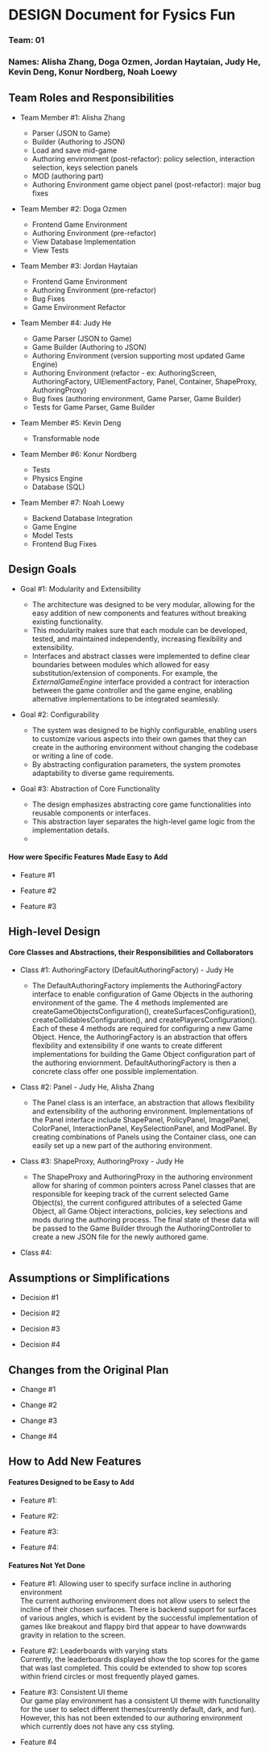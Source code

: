 # DESIGN Document for Fysics Fun

### Team: 01

### Names: Alisha Zhang, Doga Ozmen, Jordan Haytaian, Judy He, Kevin Deng, Konur Nordberg, Noah Loewy

## Team Roles and Responsibilities

* Team Member #1: Alisha Zhang
    * Parser (JSON to Game)
    * Builder (Authoring to JSON)
    * Load and save mid-game
    * Authoring environment (post-refactor): policy selection, interaction selection, keys selection panels
    * MOD (authoring part)
    * Authoring Environment game object panel (post-refactor): major bug fixes

* Team Member #2: Doga Ozmen
    * Frontend Game Environment
    * Authoring Environment (pre-refactor)
    * View Database Implementation
    * View Tests

* Team Member #3: Jordan Haytaian
    * Frontend Game Environment
    * Authoring Environment (pre-refactor)
    * Bug Fixes
    * Game Environment Refactor

* Team Member #4: Judy He
    * Game Parser (JSON to Game)
    * Game Builder (Authoring to JSON)
    * Authoring Environment (version supporting most updated Game Engine)
    * Authoring Environment (refactor - ex: AuthoringScreen, AuthoringFactory, UIElementFactory, Panel, Container, ShapeProxy, AuthoringProxy)
    * Bug fixes (authoring environment, Game Parser, Game Builder)
    * Tests for Game Parser, Game Builder

* Team Member #5: Kevin Deng
    * Transformable node

* Team Member #6: Konur Nordberg
    * Tests
    * Physics Engine
    * Database (SQL)

* Team Member #7: Noah Loewy
    * Backend Database Integration
    * Game Engine
    * Model Tests
    * Frontend Bug Fixes

## Design Goals

* Goal #1: Modularity and Extensibility
    * The architecture was designed to be very modular, allowing for the easy addition of new
      components and features without breaking existing functionality.
    * This modularity makes sure that each module can be developed, tested, and maintained
      independently, increasing flexibility and extensibility.
    * Interfaces and abstract classes were implemented to define clear boundaries between modules
      which allowed for easy substitution/extension of components. For example, the
      *ExternalGameEngine* interface provided a contract for interaction between the game controller
      and the game engine,
      enabling alternative implementations to be integrated seamlessly.

* Goal #2: Configurability
    * The system was designed to be highly configurable, enabling users to customize various aspects
      into their own games that they can create in the authoring environment without changing the
      codebase or writing a line of code.
    * By abstracting configuration parameters, the system promotes adaptability to diverse game
      requirements.

* Goal #3: Abstraction of Core Functionality
    * The design emphasizes abstracting core game functionalities into reusable components or
      interfaces.
    * This abstraction layer separates the high-level game logic from the implementation details.
    *

#### How were Specific Features Made Easy to Add

* Feature #1

* Feature #2

* Feature #3

## High-level Design

#### Core Classes and Abstractions, their Responsibilities and Collaborators

* Class #1: AuthoringFactory (DefaultAuthoringFactory) - Judy He
  * The DefaultAuthoringFactory implements the AuthoringFactory interface to enable configuration of Game Objects in the authoring environment of the game. The 4 methods implemented are createGameObjectsConfiguration(), createSurfacesConfiguration(), createCollidablesConfiguration(), and createPlayersConfiguration(). Each of these 4 methods are required for configuring a new Game Object. Hence, the AuthoringFactory is an abstraction that offers flexibility and extensibility if one wants to create different implementations for building the Game Object configuration part of the authoring enviornment. DefaultAuthoringFactory is then a concrete class offer one possible implementation.      

* Class #2: Panel - Judy He, Alisha Zhang
  * The Panel class is an interface, an abstraction that allows flexibility and extensibility of the authoring environment. Implementations of the Panel interface include ShapePanel, PolicyPanel, ImagePanel, ColorPanel, InteractionPanel, KeySelectionPanel, and ModPanel. By creating combinations of Panels using the Container class, one can easily set up a new part of the authoring environment. 

* Class #3: ShapeProxy, AuthoringProxy - Judy He
  * The ShapeProxy and AuthoringProxy in the authoring environment allow for sharing of common pointers across Panel classes that are responsible for keeping track of the current selected Game Object(s), the current configured attributes of a selected Game Object, all Game Object interactions, policies, key selections and mods during the authoring process. The final state of these data will be passed to the Game Builder through the AuthoringController to create a new JSON file for the newly authored game. 

* Class #4: 

## Assumptions or Simplifications

* Decision #1

* Decision #2

* Decision #3

* Decision #4

## Changes from the Original Plan

* Change #1

* Change #2

* Change #3

* Change #4

## How to Add New Features

#### Features Designed to be Easy to Add

* Feature #1: 
* Feature #2: 

* Feature #3: 

* Feature #4: 

#### Features Not Yet Done

* Feature #1: Allowing user to specify surface incline in authoring environment  
  The current authoring environment does not allow users to select the incline of their chosen
  surfaces. There is backend support for surfaces of various angles, which is evident by the
  successful implementation of games like breakout and flappy bird that appear to have downwards
  gravity in relation to the screen.

* Feature #2: Leaderboards with varying stats  
  Currently, the leaderboards displayed show the top scores for the game that was last completed.
  This could be extended to show top scores within friend circles or most frequently played games.

* Feature #3: Consistent UI theme  
  Our game play environment has a consistent UI theme with functionality for the user to select
  different themes(currently default, dark, and fun). However, this has not been extended to our
  authoring environment which currently does not have any css styling.

* Feature #4
 